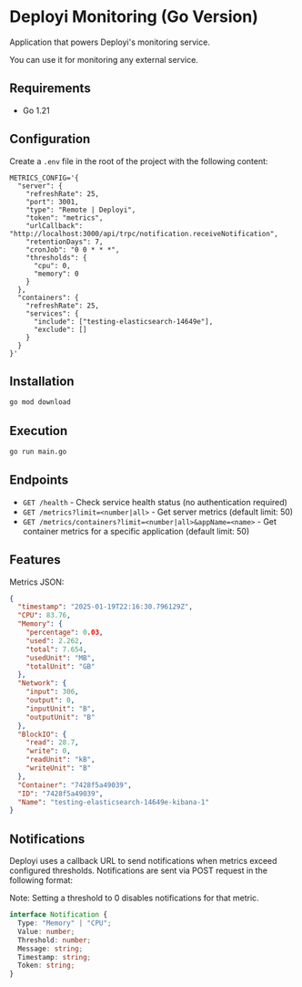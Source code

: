 # Deployi Monitoring (Go Version)

Application that powers Deployi's monitoring service.

You can use it for monitoring any external service.

## Requirements

- Go 1.21

## Configuration

Create a `.env` file in the root of the project with the following content:

```shell
METRICS_CONFIG='{
  "server": {
    "refreshRate": 25,
    "port": 3001,
    "type": "Remote | Deployi",
    "token": "metrics",
    "urlCallback": "http://localhost:3000/api/trpc/notification.receiveNotification",
    "retentionDays": 7,
    "cronJob": "0 0 * * *",
    "thresholds": {
      "cpu": 0,
      "memory": 0
    }
  },
  "containers": {
    "refreshRate": 25,
    "services": {
      "include": ["testing-elasticsearch-14649e"],
      "exclude": []
    }
  }
}'
```

## Installation

```bash
go mod download
```

## Execution

```bash
go run main.go
```

## Endpoints

- `GET /health` - Check service health status (no authentication required)
- `GET /metrics?limit=<number|all>` - Get server metrics (default limit: 50)
- `GET /metrics/containers?limit=<number|all>&appName=<name>` - Get container metrics for a specific application (default limit: 50)

## Features



Metrics JSON:

```json
{
  "timestamp": "2025-01-19T22:16:30.796129Z",
  "CPU": 83.76,
  "Memory": {
    "percentage": 0.03,
    "used": 2.262,
    "total": 7.654,
    "usedUnit": "MB",
    "totalUnit": "GB"
  },
  "Network": {
    "input": 306,
    "output": 0,
    "inputUnit": "B",
    "outputUnit": "B"
  },
  "BlockIO": {
    "read": 28.7,
    "write": 0,
    "readUnit": "kB",
    "writeUnit": "B"
  },
  "Container": "7428f5a49039",
  "ID": "7428f5a49039",
  "Name": "testing-elasticsearch-14649e-kibana-1"
}
```

## Notifications

Deployi uses a callback URL to send notifications when metrics exceed configured thresholds. Notifications are sent via POST request in the following format:

Note: Setting a threshold to 0 disables notifications for that metric.

```typescript
interface Notification {
  Type: "Memory" | "CPU";
  Value: number;
  Threshold: number;
  Message: string;
  Timestamp: string;
  Token: string;
}
```
